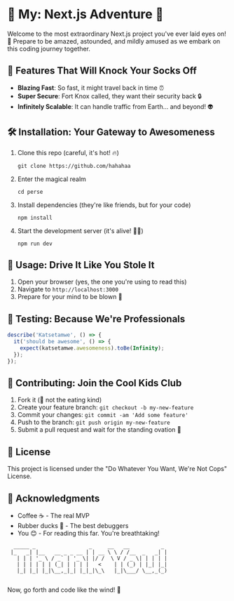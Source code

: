 # 🚀 My: Next.js Adventure 🌈

Welcome to the most extraordinary Next.js project you've ever laid eyes on! 👀 Prepare to be amazed, astounded, and mildly amused as we embark on this coding journey together.

## 🌟 Features That Will Knock Your Socks Off

- **Blazing Fast**: So fast, it might travel back in time ⏰
- **Super Secure**: Fort Knox called, they want their security back 🔒
- **Infinitely Scalable**: It can handle traffic from Earth... and beyond! 👽

## 🛠️ Installation: Your Gateway to Awesomeness

1. Clone this repo (careful, it's hot! 🔥)
   ```
   git clone https://github.com/hahahaa
   ```
2. Enter the magical realm
   ```
   cd perse
   ```
3. Install dependencies (they're like friends, but for your code)
   ```
   npm install
   ```
4. Start the development server (it's alive! 🧟‍♂️)
   ```
   npm run dev
   ```

## 🚦 Usage: Drive It Like You Stole It

1. Open your browser (yes, the one you're using to read this)
2. Navigate to `http://localhost:3000`
3. Prepare for your mind to be blown 🤯

## 🧪 Testing: Because We're Professionals

```javascript
describe('Katsetamwe', () => {
  it('should be awesome', () => {
    expect(katsetamwe.awesomeness).toBe(Infinity);
  });
});
```

## 🤝 Contributing: Join the Cool Kids Club

1. Fork it (🍴 not the eating kind)
2. Create your feature branch: `git checkout -b my-new-feature`
3. Commit your changes: `git commit -am 'Add some feature'`
4. Push to the branch: `git push origin my-new-feature`
5. Submit a pull request and wait for the standing ovation 👏

## 📜 License

This project is licensed under the "Do Whatever You Want, We're Not Cops" License.

## 🙏 Acknowledgments

- Coffee ☕ - The real MVP
- Rubber ducks 🦆 - The best debuggers
- You 😊 - For reading this far. You're breathtaking!

```ascii
  _____ _                 _     __   __          _ 
 |_   _| |__   __ _ _ __ | | __ \ \ / /__  _   _| |
   | | | '_ \ / _` | '_ \| |/ /  \ V / _ \| | | | |
   | | | | | | (_| | | | |   <    | | (_) | |_| |_|
   |_| |_| |_|\__,_|_| |_|_|\_\   |_|\___/ \__,_(_)
                                                   
```

Now, go forth and code like the wind! 💨
